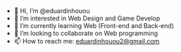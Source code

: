 - 👋 Hi, I’m @eduardinhouou
- 👀 I’m interested in Web Design and Game Develop
- 🌱 I’m currently learning Web (Front-end and Back-end)
- 💞️ I’m looking to collaborate on Web programming
- 📫 How to reach me: eduardinhouou2@gmail.com

<!---
eduardinhouou/eduardinhouou is a ✨ special ✨ repository because its `README.md` (this file) appears on your GitHub profile.
You can click the Preview link to take a look at your changes.
--->
